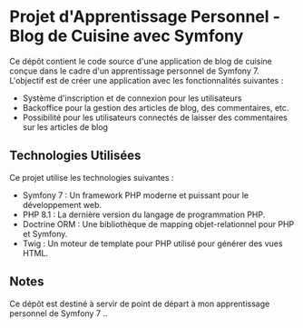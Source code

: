 # Projet d'Apprentissage Personnel - Blog de Cuisine avec Symfony

Ce dépôt contient le code source d'une application de blog de cuisine conçue dans le cadre d'un apprentissage personnel de Symfony 7. L'objectif est de créer une application avec les fonctionnalités suivantes :

- Système d'inscription et de connexion pour les utilisateurs
- Backoffice pour la gestion des articles de blog, des commentaires, etc.
- Possibilité pour les utilisateurs connectés de laisser des commentaires sur les articles de blog

## Technologies Utilisées

Ce projet utilise les technologies suivantes :

- Symfony 7 : Un framework PHP moderne et puissant pour le développement web.
- PHP 8.1 : La dernière version du langage de programmation PHP.
- Doctrine ORM : Une bibliothèque de mapping objet-relationnel pour PHP et Symfony.
- Twig : Un moteur de template pour PHP utilisé pour générer des vues HTML.

## Notes

Ce dépôt est destiné à servir de point de départ à mon apprentissage personnel de Symfony 7 .. 


